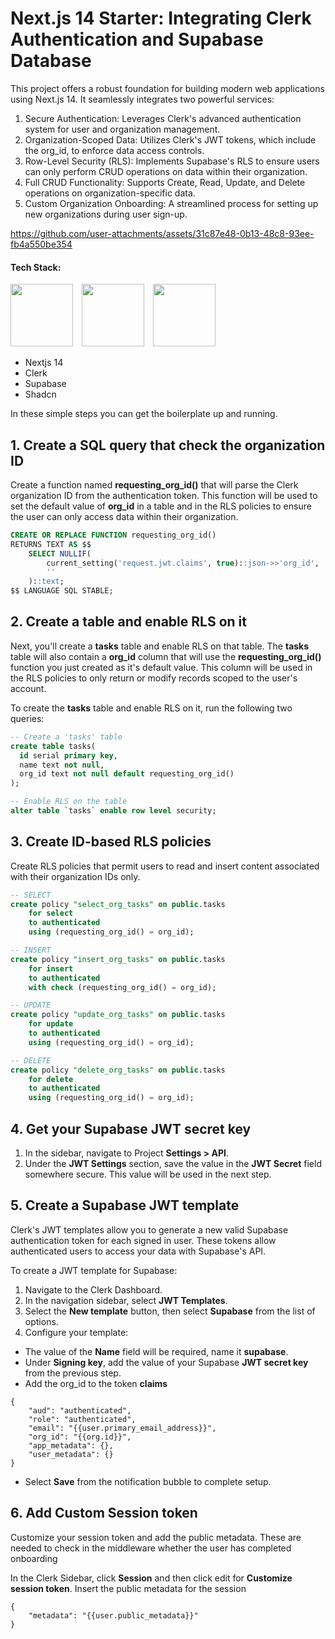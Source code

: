  # Next.js 14 Starter: Integrating Clerk Authentication and Supabase Database

This project offers a robust foundation for building modern web applications using Next.js 14. It seamlessly integrates two powerful services:

1. Secure Authentication: Leverages Clerk's advanced authentication system for user and organization management.
2. Organization-Scoped Data: Utilizes Clerk's JWT tokens, which include the org_id, to enforce data access controls.
3. Row-Level Security (RLS): Implements Supabase's RLS to ensure users can only perform CRUD operations on data within their organization.
4. Full CRUD Functionality: Supports Create, Read, Update, and Delete operations on organization-specific data.
5. Custom Organization Onboarding: A streamlined process for setting up new organizations during user sign-up.


https://github.com/user-attachments/assets/31c87e48-0b13-48c8-93ee-fb4a550be354


#### Tech Stack:

<p float="left">
  <img src="https://github.com/user-attachments/assets/a22d8a8d-f995-4716-8ce7-b68c0363aced" width="100" style="margin-right: 10px;"/>
  <img src="https://github.com/user-attachments/assets/a22d8a8d-f995-4716-8ce7-b68c0363aced" width="100" style="margin-right: 10px;"/> 
  <img src="https://github.com/user-attachments/assets/a22d8a8d-f995-4716-8ce7-b68c0363aced" width="100" />
</p>

- Nextjs 14
- Clerk
- Supabase
- Shadcn

In these simple steps you can get the boilerplate up and running.

## 1. Create a SQL query that check the organization ID

Create a function named **requesting_org_id()** that will parse the Clerk organization ID from the authentication token. This function will be used to set the default value of **org_id** in a table and in the RLS policies to ensure the user can only access data within their organization.

```sql
CREATE OR REPLACE FUNCTION requesting_org_id()
RETURNS TEXT AS $$
    SELECT NULLIF(
        current_setting('request.jwt.claims', true)::json->>'org_id',
        ''
    )::text;
$$ LANGUAGE SQL STABLE;
```

## 2. Create a table and enable RLS on it

Next, you'll create a **tasks** table and enable RLS on that table. The **tasks** table will also contain a **org_id** column that will use the **requesting_org_id()** function you just created as it's default value. This column will be used in the RLS policies to only return or modify records scoped to the user's account.

To create the **tasks** table and enable RLS on it, run the following two queries:

```sql
-- Create a 'tasks' table
create table tasks(
  id serial primary key,
  name text not null,
  org_id text not null default requesting_org_id()
);

-- Enable RLS on the table
alter table `tasks` enable row level security;
```

## 3. Create ID-based RLS policies

Create RLS policies that permit users to read and insert content associated with their organization IDs only.

```sql
-- SELECT
create policy "select_org_tasks" on public.tasks
    for select
    to authenticated
    using (requesting_org_id() = org_id);

-- INSERT
create policy "insert_org_tasks" on public.tasks
    for insert
    to authenticated
    with check (requesting_org_id() = org_id);

-- UPDATE
create policy "update_org_tasks" on public.tasks
    for update
    to authenticated
    using (requesting_org_id() = org_id);

-- DELETE
create policy "delete_org_tasks" on public.tasks
    for delete
    to authenticated
    using (requesting_org_id() = org_id);
```

## 4. Get your Supabase JWT secret key

1. In the sidebar, navigate to Project **Settings > API**.
2. Under the **JWT Settings** section, save the value in the **JWT Secret** field somewhere secure. This value will be used in the next step.

## 5. Create a Supabase JWT template

Clerk's JWT templates allow you to generate a new valid Supabase authentication token for each signed in user. These tokens allow authenticated users to access your data with Supabase's API.

To create a JWT template for Supabase:

1. Navigate to the Clerk Dashboard.
2. In the navigation sidebar, select **JWT Templates**.
3. Select the **New template** button, then select **Supabase** from the list of options.
4. Configure your template:

- The value of the **Name** field will be required, name it **supabase**.
- Under **Signing key**, add the value of your Supabase **JWT secret key** from the previous step.
- Add the org_id to the token **claims**

```
{
	"aud": "authenticated",
	"role": "authenticated",
	"email": "{{user.primary_email_address}}",
	"org_id": "{{org.id}}",
	"app_metadata": {},
	"user_metadata": {}
}
```

- Select **Save** from the notification bubble to complete setup.

## 6. Add Custom Session token

Customize your session token and add the public metadata. These are needed to check in the middleware whether the user has completed onboarding

In the Clerk Sidebar, click **Session** and then click edit for **Customize session token**. Insert the public metadata for the session

```
{
	"metadata": "{{user.public_metadata}}"
}
```
